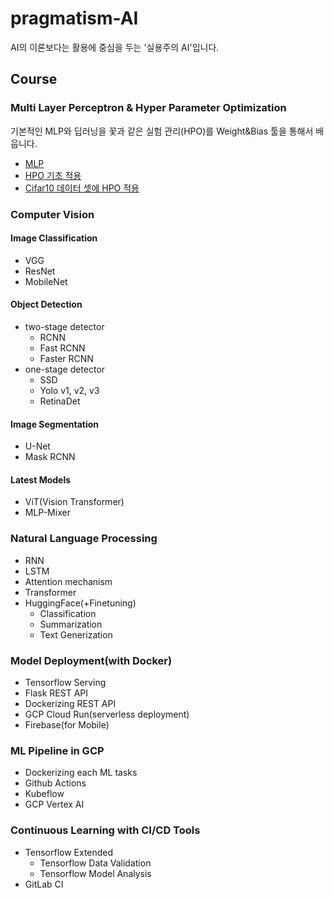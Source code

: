 # pragmatism-AI
AI의 이론보다는 활용에 중심을 두는 '실용주의 AI'입니다.

## Course
### Multi Layer Perceptron & Hyper Parameter Optimization
기본적인 MLP와 딥러닝을 꽃과 같은 실험 관리(HPO)를 Weight&Bias 툴을 통해서 배웁니다.
* [MLP](https://github.com/silverstar0727/pragmatism-AI/blob/main/DLbasic-HPO/MLP(MNIST).ipynb)
* [HPO 기초 적용](https://github.com/silverstar0727/pragmatism-AI/blob/main/DLbasic-HPO/W%26B_keras_sweep.ipynb)
* [Cifar10 데이터 셋에 HPO 적용](https://github.com/silverstar0727/pragmatism-AI/blob/main/DLbasic-HPO/MLP_HPO(cifar10).ipynb)

### Computer Vision
#### Image Classification
- VGG
- ResNet
- MobileNet

#### Object Detection
- two-stage detector
  - RCNN
  - Fast RCNN 
  - Faster RCNN
- one-stage detector
  - SSD
  - Yolo v1, v2, v3
  - RetinaDet

#### Image Segmentation
- U-Net
- Mask RCNN

#### Latest Models
- ViT(Vision Transformer)
- MLP-Mixer

### Natural Language Processing
- RNN
- LSTM
- Attention mechanism
- Transformer
- HuggingFace(+Finetuning)
  - Classification
  - Summarization
  - Text Generization

### Model Deployment(with Docker)
- Tensorflow Serving
- Flask REST API
- Dockerizing REST API
- GCP Cloud Run(serverless deployment)
- Firebase(for Mobile)

### ML Pipeline in GCP
- Dockerizing each ML tasks
- Github Actions
- Kubeflow
- GCP Vertex AI

### Continuous Learning with CI/CD Tools
- Tensorflow Extended
  - Tensorflow Data Validation
  - Tensorflow Model Analysis
- GitLab CI
